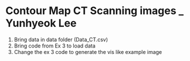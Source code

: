 # Contour Map CT Scanning images _ Yunhyeok Lee

1. Bring data in data folder (Data_CT.csv)
2. Bring code from Ex 3 to load data
3. Change the ex 3 code to generate the vis like example image 
